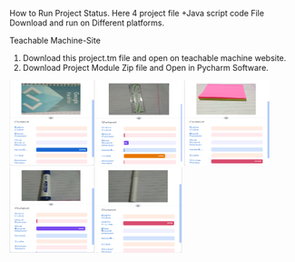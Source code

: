 How to Run
Project Status. 
Here 4 project file +Java script code File Download and run on Different platforms.

Teachable Machine-Site
1.	Download this project.tm file and open on teachable machine website.
2.	Download Project Module Zip file and Open in Pycharm Software.

<img src="Images/NoteBokk.PNG" width="150" height="150">

<img src="Images/Scale.PNG" width="150" height="150">

<img src="Images/Sticker Notes.PNG" width="150" height="150">

<img src="Images/Blue Board Marker.PNG" width="150" height="150">

<img src="Images/Black Pointer.PNG" width="150" height="150">
